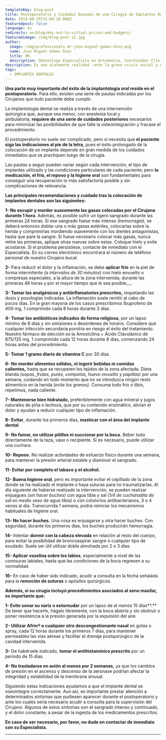 ```yaml
---
templateKey: blog-post
title: Postoperatorio y Cuidados Después de una Cirugía de Implantes Dentales
date: 2019-09-25T15:04:10.000Z
featuredpost: false
language: es
redirects: en/blog/why-not-to-virtual-prices-and-budgets/
featuredimage: /img/blog-post-12.jpg
author: 
  image: /img/professionals-dr-jose-miguel-gomez-diez.png
  name: José Miguel Gómez Díez
  title: DR.
  description: Odontólogo Especialista en Ortodoncia, Coordinador Clínico de DENTAL VIP, Especialidades Odontológicas s.c. y verdadero apasionado del análisis, discusión, comunicación y difusión de la información científica.
description: Es una alarmante realidad -ante la grave crisis social y económica que vivimos- el hecho de que cada vez más personas llamen o escriban correos a las clínicas dentales, como si de tiendas por departamento se tratase, con la única intención de indagar sobre los precios “aproximados” de los tratamientos odontológicos más frecuentes y
tags:
  - IMPLANTES DENTALES
---
```


**Una parte muy importante del éxito de la implantología oral reside en el postoperatorio.** Para ello, existen una serie de pautas indicadas por los Cirujanos que todo paciente debe cumplir.

La implantología dental se realiza a través de una intervención quirúrgica que, aunque sea menor, con anestesia local y ambulatoria; **requiere de una serie de cuidados posteriores** necesarios para minimizar las posibilidades de que falle la osteointegración y fracase el procedimiento.

El postoperatorio no suele ser complicado, pero sí necesita que **el paciente siga las indicaciones al pie de la letra,** pues el éxito prolongado de la colocación de un implante depende en gran medida de los cuidados inmediatos que se practiquen luego de la cirugía.

Las pautas a seguir pueden variar según cada intervención, el tipo de implantes utilizado y las condiciones particulares de cada paciente; pero **la medicación, el frío, el reposo y la higiene oral** son fundamentales para conseguir una recuperación lo más satisfactoria posible y sin complicaciones de relevancia.

**Las principales recomendaciones y cuidado tras la colocación de implantes dentales son las siguientes:**

**1- No escupir y morder suavemente las gasas colocadas por el Cirujano durante 1 hora**. Además, es posible sufrir un ligero sangrado durante las primeras 24 horas. Si ese sangrado fuese más intenso _(hemorragia)_, se deberá entonces doblar una o más gasas estériles, colocarlas sobre la herida y comprimirlas mordiendo suavemente con los dientes antagonistas, hasta que pare la sangre. Si fuese necesario colocar más gasas, nunca retire las primeras, aplique otras nuevas sobre estas. Coloque hielo y evite acostarse. Si el problema persistiese, contacte de inmediato con el Especialista. En su correo electrónico encontrará el número de teléfono personal de nuestro Cirujano bucal.

**2-** Para reducir el dolor y la inflamación, se debe **aplicar frío** en la piel de forma intermitente _(a intervalos de 30 minutos)_ con hielo envuelto o compresas especiales, a la altura de la zona intervenida, durante las primeras 48 horas y por el mayor tiempo que le sea posible_._

**3- Tomar los analgésicos y antiinflamatorios prescritos,** respetando las dosis y posologías indicadas. La inflamación suele remitir al cabo de pocos días. En la gran mayoría de los casos prescribimos Ibuprofeno de 400 mg, 1 comprimido cada 8 horas durante 3 días.

**4- Tomar los antibióticos indicados de forma religiosa**, por un lapso mínimo de 8 días y sin omisiones o desórdenes de horario. Considere que cualquier infección secundaria pondría en riesgo el éxito del tratamiento. Nuestro fármaco de elección es la Amoxicilina + Ácido Clavulánico de 875/125 mg, 1 comprimido cada 12 horas durante 8 días, comenzando 24 horas antes del procedimiento.

**5- Tomar 1 gramo diario de vitamina C** por 30 días.

**6- No** **morder alimentos sólidos, ni ingerir bebidas ni comidas calientes,** hasta que se recuperen los tejidos de la zona afectada. Dieta blanda _(sopas, frutas, purés, compotas, huevo revuelto y papillas)_ por una semana, cuidando en todo momento que no se introduzca ningún resto alimenticio en la herida _(evite los granos)._ Consuma todo frío o tibio, repetimos, nada caliente.

**7- Mantenerse bien hidratado,** preferiblemente con agua mineral y jugos naturales de piña o lechoza, que por su contenido enzimático, alivian el dolor y ayudan a reducir cualquier tipo de inflamación.

**8- Evitar**, durante los primeros días, **masticar con el área del implante dental**.

**9- No fumar, no utilizar pitillos ni succionar por la boca.** Beber todo directamente de la taza, vaso o recipiente. Si es necesario, puede utilizar una cuchara.

**10- Reposo.** No realizar actividades de esfuerzo físico durante una semana, para mantener la presión arterial estable y disminuir el sangrado.

**11- Evitar por completo el tabaco y el alcohol.**

**12- Buena higiene oral**, pero es importante evitar el cepillado de la zona donde se ha realizado el implante o haya suturas para no traumatizarlas. Al día siguiente de haberse realizado la intervención, se pueden realizar enjuagues _(sin hacer buches)_ con agua tibia y sal _(1/4 de cucharadita de sal en medio vaso de agua tibia)_ o con colutorios antibacterianos, 3 o 4 veces al día. Transcurrida 1 semana, podrá reiniciar los mecanismos habituales de higiene oral.

**13- No hacer buches.** Una cosa es enjuagarse y otra hacer buches. Con seguridad, durante los primeros días, los buches producirán hemorragia.

**14-** Intentar **dormir con la cabeza elevada** en relación al resto del cuerpo, para evitar la posibilidad de broncoaspirar sangre o cualquier tipo de exudado. Suele ser útil utilizar doble almohada por 2 o 3 días.

**15- Aplicar vaselina sobre los labios**, especialmente a nivel de las comisuras labiales, hasta que las condiciones de la boca regresen a su normalidad.

**16-** En caso de haber sido indicado, acudir a consulta en la fecha señalada para la **remoción de suturas** o apósitos quirúrgicos.

**Además, si su cirugía incluyó procedimientos asociados al seno maxilar, es importante que:**

**1- Evite sonar su nariz o estornudar** por un lapso de al menos 15 días**.** De tener que hacerlo, hágalo libremente, con la boca abierta y sin obstruir o poner resistencia a la presión generada por la expulsión del aire.

**2- Utilizar Afrin® o cualquier otro descongestionante nasal** en gotas o spray, cada 12 horas durante los primeros 7 días, para mantener permeables las vías aéreas y facilitar el drenaje postquirúrgico de la cavidad intervenida.

**3-** De habérsele indicado, **tomar el antihistamínico prescrito** por un período de 15 días.

**4- No trasladarse en avión al menos por 2 semanas,** ya que los cambios de presión en el ascenso y descenso de la aeronave podrían afectar la integridad y estabilidad de la membrana sinusal.

Siguiendo estas indicaciones ayudamos a que el implante dental se oseointegre correctamente. Aun así, es importante prestar atención a determinados síntomas que pudiesen aparecer durante el postoperatorio y ante los cuales sería necesario acudir a consulta para la supervisión del Cirujano. Algunos de estos síntomas son el sangrado intenso y continuado, y el dolor constante; a pesar de la ingesta de los medicamentos prescritos.

**En caso de ser necesario, por favor, no dude en contactar de inmediato con su Especialista.**

* * *